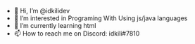 - 👋 Hi, I’m @idkilidev
- 👀 I’m interested in Programing With Using js/java languages
- 🌱 I’m currently learning html
- 📫 How to reach me on Discord: idkili#7810
